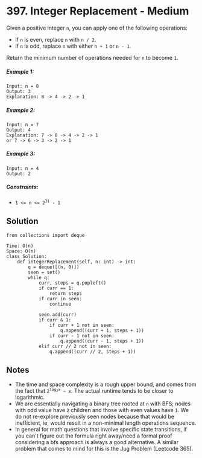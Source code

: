 # 397. Integer Replacement - Medium

Given a positive integer `n`, you can apply one of the following operations:

- If `n` is even, replace `n` with `n / 2`.
- If `n` is odd, replace `n` with either `n + 1` or `n - 1`.

Return the minimum number of operations needed for `n` to become `1`.

##### Example 1:

```
Input: n = 8
Output: 3
Explanation: 8 -> 4 -> 2 -> 1
```

##### Example 2:

```
Input: n = 7
Output: 4
Explanation: 7 -> 8 -> 4 -> 2 -> 1
or 7 -> 6 -> 3 -> 2 -> 1
```

##### Example 3:

```
Input: n = 4
Output: 2
```

##### Constraints:

- <code>1 <= n <= 2<sup>31</sup> - 1</code>

## Solution

```
from collections import deque

Time: O(n)
Space: O(n)
class Solution:
    def integerReplacement(self, n: int) -> int:
        q = deque([(n, 0)])
        seen = set()
        while q:
            curr, steps = q.popleft()
            if curr == 1:
                return steps
            if curr in seen:
                continue

            seen.add(curr)
            if curr & 1:
                if curr + 1 not in seen:
                    q.append((curr + 1, steps + 1))
                if curr - 1 not in seen:
                    q.append((curr - 1, steps + 1))
            elif curr // 2 not in seen:
                q.append((curr // 2, steps + 1))
```

## Notes
- The time and space complexity is a rough upper bound, and comes from the fact that <code>2<sup>log<sub>2</sub>x</sup> ~ x</code>. The actual runtime tends to be closer to logarithmic. 
- We are essentially navigating a binary tree rooted at `n` with BFS; nodes with odd value have `2` children and those with even values have `1`. We do not re-explore previously seen nodes because that would be inefficient, ie, would result in a non-minimal length operations sequence.
- In general for math questions that involve specific state transitions, if you can't figure out the formula right away/need a formal proof considering a bfs approach is always a good alternative. A similar problem that comes to mind for this is the Jug Problem (Leetcode 365).